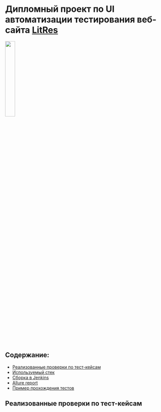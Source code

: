 # Дипломный проект по UI автоматизации тестирования веб-сайта [LitRes](https://www.litres.ru/)
<p align="left">
  <img width="25%" src="logo/LitRes"/>
</p>

## Содержание:
- [Реализованные проверки по тест-кейсам](https://github.com/Elena0808/diplom_ui#%D1%80%D0%B5%D0%B0%D0%BB%D0%B8%D0%B7%D0%BE%D0%B2%D0%B0%D0%BD%D0%BD%D1%8B%D0%B5-%D0%BF%D1%80%D0%BE%D0%B2%D0%B5%D1%80%D0%BA%D0%B8-%D0%BF%D0%BE-%D1%82%D0%B5%D1%81%D1%82-%D0%BA%D0%B5%D0%B9%D1%81%D0%B0%D0%BC)
- [Используемый стек]()
- [Сборка в Jenkins]()
- [Allure report]()
- [Пример прохождения тестов]()

## Реализованные проверки по тест-кейсам

